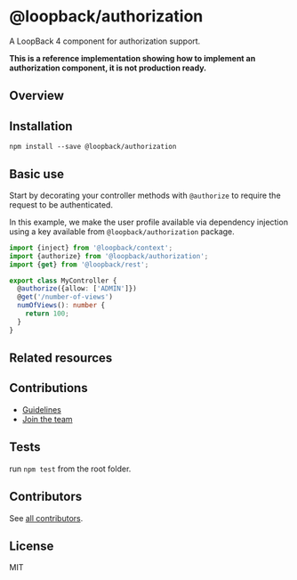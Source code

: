 # @loopback/authorization

A LoopBack 4 component for authorization support.

**This is a reference implementation showing how to implement an authorization
component, it is not production ready.**

## Overview

## Installation

```shell
npm install --save @loopback/authorization
```

## Basic use

Start by decorating your controller methods with `@authorize` to require the
request to be authenticated.

In this example, we make the user profile available via dependency injection
using a key available from `@loopback/authorization` package.

```ts
import {inject} from '@loopback/context';
import {authorize} from '@loopback/authorization';
import {get} from '@loopback/rest';

export class MyController {
  @authorize({allow: ['ADMIN']})
  @get('/number-of-views')
  numOfViews(): number {
    return 100;
  }
}
```

## Related resources

## Contributions

- [Guidelines](https://github.com/strongloop/loopback-next/blob/master/docs/CONTRIBUTING.md)
- [Join the team](https://github.com/strongloop/loopback-next/issues/110)

## Tests

run `npm test` from the root folder.

## Contributors

See
[all contributors](https://github.com/strongloop/loopback-next/graphs/contributors).

## License

MIT
